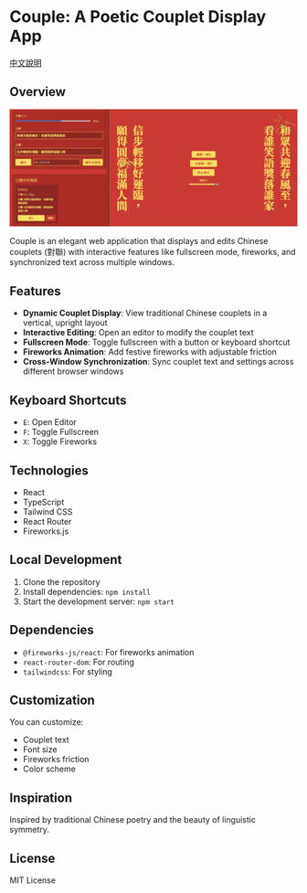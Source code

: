 # Couple: A Poetic Couplet Display App

[中文說明](README.zhtw.md)

## Overview

![alt text](image.png)

Couple is an elegant web application that displays and edits Chinese couplets (對聯) with interactive features like fullscreen mode, fireworks, and synchronized text across multiple windows.

## Features

- **Dynamic Couplet Display**: View traditional Chinese couplets in a vertical, upright layout
- **Interactive Editing**: Open an editor to modify the couplet text
- **Fullscreen Mode**: Toggle fullscreen with a button or keyboard shortcut
- **Fireworks Animation**: Add festive fireworks with adjustable friction
- **Cross-Window Synchronization**: Sync couplet text and settings across different browser windows

## Keyboard Shortcuts

- `E`: Open Editor
- `F`: Toggle Fullscreen
- `X`: Toggle Fireworks

## Technologies

- React
- TypeScript
- Tailwind CSS
- React Router
- Fireworks.js

## Local Development

1. Clone the repository
2. Install dependencies: `npm install`
3. Start the development server: `npm start`

## Dependencies

- `@fireworks-js/react`: For fireworks animation
- `react-router-dom`: For routing
- `tailwindcss`: For styling

## Customization

You can customize:
- Couplet text
- Font size
- Fireworks friction
- Color scheme

## Inspiration

Inspired by traditional Chinese poetry and the beauty of linguistic symmetry.

## License

MIT License